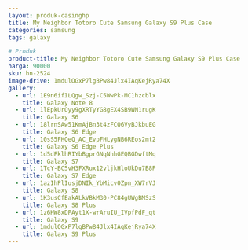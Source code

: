 ```yaml
---
layout: produk-casinghp
title: My Neighbor Totoro Cute Samsung Galaxy S9 Plus Case
categories: samsung
tags: galaxy

# Produk
product-title: My Neighbor Totoro Cute Samsung Galaxy S9 Plus Case
harga: 90000
sku: hn-2524
image-drive: 1mdulOGxP7lgBPw84Jlx4IAqKejRya74X
gallery:
  - url: 1E9n6ifILQgw_Szj-C5WwPk-MC1hzcblx
    title: Galaxy Note 8
  - url: 1lEpkUrQyy9gXRTyYG8gEX4SB9WN1rugK
    title: Galaxy S6
  - url: 18lrnSAw51KmAjBn3t4zFCQ6VyBJkbuEG
    title: Galaxy S6 Edge
  - url: 10sS5FHQeQ_AC_EvpFHLygNB6REos2mt2
    title: Galaxy S6 Edge Plus
  - url: 1d5dFklhRIYbBgprGNqNhhGEQBGDwftMq
    title: Galaxy S7
  - url: 1TcY-BC5vH3FXRux12vljkHloUkDu7B8P
    title: Galaxy S7 Edge
  - url: 1azIhPlIusjDNIk_YbMicv0Zpn_XW7rVJ
    title: Galaxy S8
  - url: 1K3usCfEakALkVBkM30-PC84gUWgBMSzS
    title: Galaxy S8 Plus
  - url: 1z6HW8xDPAyt1X-wrAruIU_IVpfPdF_qt
    title: Galaxy S9
  - url: 1mdulOGxP7lgBPw84Jlx4IAqKejRya74X
    title: Galaxy S9 Plus
---
```

